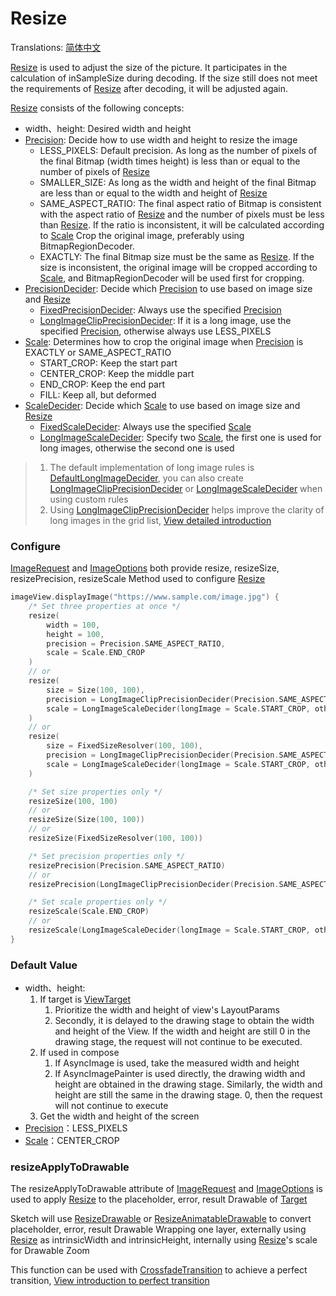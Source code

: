 # Resize

Translations: [简体中文](resize_zh.md)

[Resize] is used to adjust the size of the picture. It participates in the calculation of
inSampleSize during decoding. If the size still does not meet the requirements of [Resize] after
decoding, it will be adjusted again.

[Resize] consists of the following concepts:

* width、height: Desired width and height
* [Precision]: Decide how to use width and height to resize the image
    * LESS_PIXELS: Default precision. As long as the number of pixels of the final Bitmap (width
      times height) is less than or equal to the number of pixels of [Resize]
    * SMALLER_SIZE: As long as the width and height of the final Bitmap are less than or equal to
      the width and height of [Resize]
    * SAME_ASPECT_RATIO: The final aspect ratio of Bitmap is consistent with the aspect ratio
      of [Resize] and the number of pixels must be less than [Resize]. If the ratio is inconsistent,
      it will be calculated according to [Scale]
      Crop the original image, preferably using BitmapRegionDecoder.
    * EXACTLY: The final Bitmap size must be the same as [Resize]. If the size is inconsistent, the
      original image will be cropped according to [Scale], and BitmapRegionDecoder will be used
      first for cropping.
* [PrecisionDecider]: Decide which [Precision] to use based on image size and [Resize]
    * [FixedPrecisionDecider]: Always use the specified [Precision]
    * [LongImageClipPrecisionDecider]: If it is a long image, use the specified [Precision],
      otherwise always use LESS_PIXELS
* [Scale]: Determines how to crop the original image when [Precision] is EXACTLY or
  SAME_ASPECT_RATIO
    * START_CROP: Keep the start part
    * CENTER_CROP: Keep the middle part
    * END_CROP: Keep the end part
    * FILL: Keep all, but deformed
* [ScaleDecider]: Decide which [Scale] to use based on image size and [Resize]
    * [FixedScaleDecider]: Always use the specified [Scale]
    * [LongImageScaleDecider]: Specify two [Scale], the first one is used for long images, otherwise
      the second one is used

> 1. The default implementation of long image rules is [DefaultLongImageDecider], you can also
     create [LongImageClipPrecisionDecider] or [LongImageScaleDecider] when using custom rules
> 2. Using [LongImageClipPrecisionDecider] helps improve the clarity of long images in the grid
     list, [View detailed introduction][long_image_grid_thumbnails]

### Configure

[ImageRequest] and [ImageOptions] both provide resize, resizeSize, resizePrecision, resizeScale
Method used to configure [Resize]

```kotlin
imageView.displayImage("https://www.sample.com/image.jpg") {
    /* Set three properties at once */
    resize(
        width = 100,
        height = 100,
        precision = Precision.SAME_ASPECT_RATIO,
        scale = Scale.END_CROP
    )
    // or
    resize(
        size = Size(100, 100),
        precision = LongImageClipPrecisionDecider(Precision.SAME_ASPECT_RATIO),
        scale = LongImageScaleDecider(longImage = Scale.START_CROP, otherImage = Scale.CENTER_CROP)
    )
    // or
    resize(
        size = FixedSizeResolver(100, 100),
        precision = LongImageClipPrecisionDecider(Precision.SAME_ASPECT_RATIO),
        scale = LongImageScaleDecider(longImage = Scale.START_CROP, otherImage = Scale.CENTER_CROP)
    )

    /* Set size properties only */
    resizeSize(100, 100)
    // or
    resizeSize(Size(100, 100))
    // or
    resizeSize(FixedSizeResolver(100, 100))

    /* Set precision properties only */
    resizePrecision(Precision.SAME_ASPECT_RATIO)
    // or
    resizePrecision(LongImageClipPrecisionDecider(Precision.SAME_ASPECT_RATIO))

    /* Set scale properties only */
    resizeScale(Scale.END_CROP)
    // or
    resizeScale(LongImageScaleDecider(longImage = Scale.START_CROP, otherImage = Scale.CENTER_CROP))
}
```

### Default Value

* width、height:
    1. If target is [ViewTarget]
        1. Prioritize the width and height of view's LayoutParams
        2. Secondly, it is delayed to the drawing stage to obtain the width and height of the View.
           If the width and height are still 0 in the drawing stage, the request will not continue
           to be executed.
    2. If used in compose
        1. If AsyncImage is used, take the measured width and height
        2. If AsyncImagePainter is used directly, the drawing width and height are obtained in the
           drawing stage. Similarly, the width and height are still the same in the drawing stage.
           0, then the request will not continue to execute
    3. Get the width and height of the screen
* [Precision]：LESS_PIXELS
* [Scale]：CENTER_CROP

### resizeApplyToDrawable

The resizeApplyToDrawable attribute of [ImageRequest] and [ImageOptions] is used to apply [Resize]
to the placeholder, error, result Drawable of [Target]

Sketch will use [ResizeDrawable] or [ResizeAnimatableDrawable] to convert placeholder, error, result
Drawable Wrapping one layer, externally using [Resize] as intrinsicWidth and intrinsicHeight,
internally using [Resize]'s scale for Drawable Zoom

This function can be used with [CrossfadeTransition] to achieve a perfect
transition, [View introduction to perfect transition][transition]

[Sketch]: ../../sketch-core/src/commonMain/kotlin/com/github/panpf/sketch/Sketch.kt

[Resize]: ../../sketch-core/src/commonMain/kotlin/com/github/panpf/sketch/resize/Resize.kt

[Scale]: ../../sketch-core/src/commonMain/kotlin/com/github/panpf/sketch/resize/Scale.kt

[ScaleDecider]: ../../sketch-core/src/commonMain/kotlin/com/github/panpf/sketch/resize/ScaleDecider.kt

[FixedScaleDecider]: ../../sketch-core/src/commonMain/kotlin/com/github/panpf/sketch/resize/ScaleDecider.kt

[LongImageScaleDecider]: ../../sketch-core/src/commonMain/kotlin/com/github/panpf/sketch/resize/ScaleDecider.kt

[FixedPrecisionDecider]: ../../sketch-core/src/commonMain/kotlin/com/github/panpf/sketch/resize/PrecisionDecider.kt

[LongImageClipPrecisionDecider]: ../../sketch-core/src/commonMain/kotlin/com/github/panpf/sketch/resize/PrecisionDecider.kt

[PrecisionDecider]: ../../sketch-core/src/commonMain/kotlin/com/github/panpf/sketch/resize/PrecisionDecider.kt

[Precision]: ../../sketch-core/src/commonMain/kotlin/com/github/panpf/sketch/resize/Precision.kt

[ViewTarget]: ../../sketch-core/src/commonMain/kotlin/com/github/panpf/sketch/target/ViewTarget.kt

[ImageRequest]: ../../sketch-core/src/commonMain/kotlin/com/github/panpf/sketch/request/ImageRequest.kt

[ImageOptions]: ../../sketch-core/src/commonMain/kotlin/com/github/panpf/sketch/request/ImageOptions.kt

[CrossfadeTransition]: ../../sketch-core/src/commonMain/kotlin/com/github/panpf/sketch/transition/CrossfadeTransition.kt

[Target]: ../../sketch-core/src/commonMain/kotlin/com/github/panpf/sketch/target/Target.kt

[ResizeDrawable]: ../../sketch-core/src/commonMain/kotlin/com/github/panpf/sketch/drawable/internal/ResizeDrawable.kt

[ResizeAnimatableDrawable]: ../../sketch-core/src/commonMain/kotlin/com/github/panpf/sketch/drawable/internal/ResizeDrawable.kt

[DefaultLongImageDecider]: ../../sketch-core/src/commonMain/kotlin/com/github/panpf/sketch/resize/LongImageDecider.kt

[long_image_grid_thumbnails]: long_image_grid_thumbnails.md

[transition]: transition.md